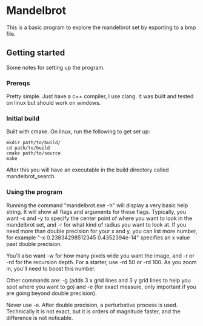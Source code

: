 # Mandelbrot

This is a basic program to explore the mandelbrot set by exporting to a bmp file.

## Getting started

Some notes for setting up the program.

### Prereqs

Pretty simple. Just have a c++ compiler, I use clang. It was built and tested on linux but should work on windows.

### Initial build

Built with cmake. On linux, run the following to get set up:

```
mkdir path/to/build/
cd path/to/build
cmake path/to/source
make
```

After this you will have an executable in the build directory called mandelbrot_search.

### Using the program

Running the command "mandelbrot.exe -h" will display a very basic help string. It will show all flags and arguments for these flags. Typically, you want -x and -y to specify the center point of where you want to look in the mandelbrot set, and -r for what kind of radius you want to look at. If you need more than double precision for your x and y, you can list more number, for example "-x 0.23834298512345 0.4352394e-14" specifies an x value past double precision.

You'll also want -w for how many pixels wide you want the image, and -r or -rd for the recursion depth. For a starter, use -rd 50 or -rd 100. As you zoom in, you'll need to boost this number.

Other commands are: -g (adds 3 x grid lines and 3 y grid lines to help you spot where you want to go) and -e (for exact measure, only important if you are going beyond double precision).

Never use -e. After double precision, a perturbative process is used. Technically it is not exact, but it is orders of magnitude faster, and the difference is not noticable.